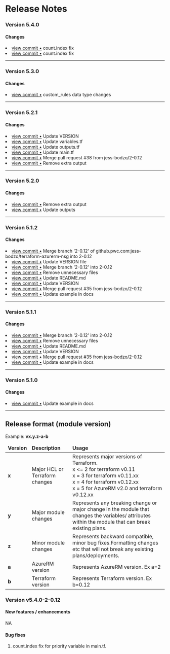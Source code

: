 # Release Notes

### Version 5.4.0

#### Changes
<li> <a href="http://github.pwc.com/pwc-tfe-modules/terraform-azurerm-nsg/commit/329f36965e6fbf7ed0c60a519f1af223360dcb5c">view commit &bull;</a> count.index fix</li> <li> <a href="http://github.pwc.com/pwc-tfe-modules/terraform-azurerm-nsg/commit/42047ba8be72b08c943869b54dd81245bb12f3dd">view commit &bull;</a> count.index fix</li>

-------

### Version 5.3.0

#### Changes
<li> <a href="http://github.pwc.com/pwc-tfe-modules/${module_name}/commit/ae604b4cddeacc9b333a7f255a7949deeec84424">view commit &bull;</a> custom_rules data type changes</li>

-------

### Version 5.2.1

#### Changes
<li> <a href="http://github.pwc.com/pwc-tfe-modules/${module_name}/commit/2f17c59a7820de72b3030f4096a26f20c8c50a61">view commit &bull;</a> Update VERSION</li> <li> <a href="http://github.pwc.com/pwc-tfe-modules/${module_name}/commit/c6edf1453f5dedff63940c4d07c03fba28e3983a">view commit &bull;</a> Update variables.tf</li> <li> <a href="http://github.pwc.com/pwc-tfe-modules/${module_name}/commit/1214e0a877986a79414015bfe1f01d722430c35a">view commit &bull;</a> Update outputs.tf</li> <li> <a href="http://github.pwc.com/pwc-tfe-modules/${module_name}/commit/e8f5689280c2b9fe419235eb31906b317b0f5873">view commit &bull;</a> Update main.tf</li> <li> <a href="http://github.pwc.com/pwc-tfe-modules/${module_name}/commit/5c1a1bab3d82703e95542eec4e1964e72c763d04">view commit &bull;</a> Merge pull request #38 from jess-bodzo/2-0.12</li> <li> <a href="http://github.pwc.com/pwc-tfe-modules/${module_name}/commit/300f9f7d7a1a85b1e8ba1c45bc13f98ec3ca77d6">view commit &bull;</a> Remove extra output</li>

-------

### Version 5.2.0

#### Changes
<li> <a href="http://github.pwc.com/pwc-tfe-modules/${module_name}/commit/300f9f7d7a1a85b1e8ba1c45bc13f98ec3ca77d6">view commit &bull;</a> Remove extra output</li> <li> <a href="http://github.pwc.com/pwc-tfe-modules/${module_name}/commit/79d168c31d97dbc0ee2f4e0b6f90fdde2c5a8c71">view commit &bull;</a> Update outputs</li>

-------


### Version 5.1.2

#### Changes
<li> <a href="http://github.pwc.com/pwc-tfe-modules/${module_name}/commit/f943ce245f03be49810a52d915d949c29758f303">view commit &bull;</a> Merge branch '2-0.12' of github.pwc.com:jess-bodzo/terraform-azurerm-nsg into 2-0.12</li> <li> <a href="http://github.pwc.com/pwc-tfe-modules/${module_name}/commit/89c08610a37fcccf757087ad76ec88ae5513f1e5">view commit &bull;</a> Update VERSION file</li> <li> <a href="http://github.pwc.com/pwc-tfe-modules/${module_name}/commit/40b9b5fb449d74136f3447649a09de011f5e2a40">view commit &bull;</a> Merge branch '2-0.12' into 2-0.12</li> <li> <a href="http://github.pwc.com/pwc-tfe-modules/${module_name}/commit/d277690fadf5634b5222e163385ec2be28e95049">view commit &bull;</a> Remove unnecessary files</li> <li> <a href="http://github.pwc.com/pwc-tfe-modules/${module_name}/commit/195dc833a23596f5bf1793c0d1e24fd5fff71529">view commit &bull;</a> Update README.md</li> <li> <a href="http://github.pwc.com/pwc-tfe-modules/${module_name}/commit/28859061e7e98a662abc97a927f0dff9d16a954a">view commit &bull;</a> Update VERSION</li> <li> <a href="http://github.pwc.com/pwc-tfe-modules/${module_name}/commit/bc7149b2b85ad3ae5e49d9cf5b88a9e3036b1293">view commit &bull;</a> Merge pull request #35 from jess-bodzo/2-0.12</li> <li> <a href="http://github.pwc.com/pwc-tfe-modules/${module_name}/commit/e7413522757a72b4a35b335e492cdfbea8fe3993">view commit &bull;</a> Update example in docs</li>

-------

### Version 5.1.1

#### Changes
<li> <a href="http://github.pwc.com/pwc-tfe-modules/${module_name}/commit/40b9b5fb449d74136f3447649a09de011f5e2a40">view commit &bull;</a> Merge branch '2-0.12' into 2-0.12</li> <li> <a href="http://github.pwc.com/pwc-tfe-modules/${module_name}/commit/d277690fadf5634b5222e163385ec2be28e95049">view commit &bull;</a> Remove unnecessary files</li> <li> <a href="http://github.pwc.com/pwc-tfe-modules/${module_name}/commit/195dc833a23596f5bf1793c0d1e24fd5fff71529">view commit &bull;</a> Update README.md</li> <li> <a href="http://github.pwc.com/pwc-tfe-modules/${module_name}/commit/28859061e7e98a662abc97a927f0dff9d16a954a">view commit &bull;</a> Update VERSION</li> <li> <a href="http://github.pwc.com/pwc-tfe-modules/${module_name}/commit/bc7149b2b85ad3ae5e49d9cf5b88a9e3036b1293">view commit &bull;</a> Merge pull request #35 from jess-bodzo/2-0.12</li> <li> <a href="http://github.pwc.com/pwc-tfe-modules/${module_name}/commit/e7413522757a72b4a35b335e492cdfbea8fe3993">view commit &bull;</a> Update example in docs</li>

-------

### Version 5.1.0

#### Changes
<li> <a href="http://github.pwc.com/pwc-tfe-modules/${module_name}/commit/e7413522757a72b4a35b335e492cdfbea8fe3993">view commit &bull;</a> Update example in docs</li>

-------


## Release format (module version)
Example: **vx.y.z-a-b**

<table>
  <thead>
 <tr>
    <td><strong>Version</strong></td>
    <td><strong>Description</strong></td>
	<td><strong>Usage</strong></td>
  </tr>
    </thead>
   <tbody>
  <tr>
    <td><strong>x</strong></td>
    <td>Major HCL or Terraform changes</td>
    <td>Represents major versions of Terraform. </br> x <= 2 for terraform v0.11 </br>x = 3 for terraform v0.11.xx </br>x = 4 for terraform v0.12.xx </br>x = 5 for AzureRM v2.0 and terraform v0.12.xx</td>
  </tr>
    <tr>
    <td><strong>y</strong></td>
    <td>Major module changes</td>
  <td>Represents any breaking change or major change in the module that changes the variables/ attributes within the module that can break existing plans.</td>
  </tr>
    <tr>
  <td><strong>z</strong></td>
    <td>Minor module changes</td>
  <td>Represents backward compatible, minor bug fixes.Formatting changes etc that will not break any existing plans/deployments.</td>
  </tr>
  <td><strong>a</strong></td>
    <td>AzureRM version</td>
  <td>Represents AzureRM version. Ex a=2</td>
  </tr>
  <td><strong>b</strong></td>
    <td>Terraform version</td>
  <td>Represents Terraform version. Ex b=0.12</td>
  </tr>
   </tbody>
</table>

### Version v5.4.0-2-0.12

#### New features / enhancements 

NA

#### Bug fixes

1. count.index fix for priority variable in main.tf.
